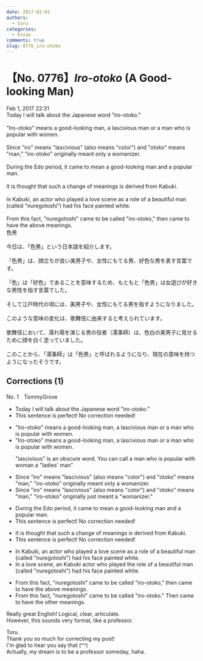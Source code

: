 ```yaml
---
date: 2017-02-01
authors:
  - toru
categories:
  - Essay
comments: true
slug: 0776_iro-otoko
---
```


# 【No. 0776】<strong><em>Iro-otoko</strong></em> (A Good-looking Man)
<div class="date">Feb 1, 2017 22:31</div>
<div id="post"><div id="body_show_ori">
Today I will talk about the Japanese word "iro-otoko."<br/><br/>"Iro-otoko" means a good-looking man, a lascivious man or a man who is popular with women.<br/><br/>Since "iro" means "lascivious" (also means "color") and "otoko" means "man,"  "iro-otoko" originally meant only a womanizer.<br/><br/>During the Edo period, it came to mean a good-looking man and a popular man.<br/><br/>It is thought that such a change of meanings is derived from Kabuki.<br/><br/>In Kabuki, an actor who played a love scene as a role of a beautiful man (called "nuregotoshi") had his face painted white.<br/><br/>From this fact, "nuregotoshi" came to be called "iro-otoko," then came to have the above meanings.
</div></div>

<!-- more -->

<div id="post_ja"><div id="body_show_mo">
色男<br/><br/>今日は、「色男」という日本語を紹介します。<br/><br/>「色男」は、顔立ちが良い美男子や、女性にもてる男、好色な男を表す言葉です。<br/><br/>「色」は「好色」であることを意味するため、もともと「色男」は女遊びが好きな男性を指す言葉でした。<br/><br/>そして江戸時代の頃には、美男子や、女性にもてる男を指すようになりました。<br/><br/>このような意味の変化は、歌舞伎に由来すると考えられています。<br/><br/>歌舞伎において、濡れ場を演じる男の役者（濡事師）は、色白の美男子に見せるために顔を白く塗っていました。<br/><br/>このことから、「濡事師」は「色男」と呼ばれるようになり、現在の意味を持つようになったそうです。
</div></div>

## Corrections (1)
<div id="block"><div class="first_name"> No. 1　<span class="just_name">TommyGrove</span></div><div id="block2">
<ul class="correction_field">
<li class="incorrect">Today I will talk about the Japanese word "iro-otoko."</li>
<li class="corrected perfect">This sentence is perfect! No correction needed!</li>
</ul>
<ul class="correction_field">
<li class="incorrect">"Iro-otoko" means a good-looking man, a lascivious man or a man who is popular with women.</li>
<li class="corrected correct">
"Iro-otoko" means a good-looking man, a lascivious man or a man who is popular with women.
<p class="correction_comment">"lascivious" is an obscure word. You can call a man who is popular with woman a "ladies' man"</p>
</li>
</ul>
<ul class="correction_field">
<li class="incorrect">Since "iro" means "lascivious" (also means "color") and "otoko" means "man,"  "iro-otoko" originally meant only a womanizer.</li>
<li class="corrected correct">
Since "iro" means "lascivious" (also means "color") and "otoko" means "man," "iro-otoko" originally just meant a "womanizer."
</li>
</ul>
<ul class="correction_field">
<li class="incorrect">During the Edo period, it came to mean a good-looking man and a popular man.</li>
<li class="corrected perfect">This sentence is perfect! No correction needed!</li>
</ul>
<ul class="correction_field">
<li class="incorrect">It is thought that such a change of meanings is derived from Kabuki.</li>
<li class="corrected perfect">This sentence is perfect! No correction needed!</li>
</ul>
<ul class="correction_field">
<li class="incorrect">In Kabuki, an actor who played a love scene as a role of a beautiful man (called "nuregotoshi") had his face painted white.</li>
<li class="corrected correct">
In a love scene, an Kabuki actor who played the role of a beautiful man (called "nuregotoshi") had his face painted white.
</li>
</ul>
<ul class="correction_field">
<li class="incorrect">From this fact, "nuregotoshi" came to be called "iro-otoko," then came to have the above meanings.</li>
<li class="corrected correct">
From this fact, "nuregotoshi" came to be called "iro-otoko." Then came to have the other meanings. 
</li>
</ul>
<p class="comment_small">
 Really great English! Logical, clear, articulate.
 <br/>
 However, this sounds very formal, like a professor.
</p>

</div><div class="name"><span class="just_name">Toru</span><br>
Thank you so much for correcting my post!<br/>I'm glad to hear you say that (^^)<br/>Actually, my dream is to be a professor someday, haha.
</div>
</div>
